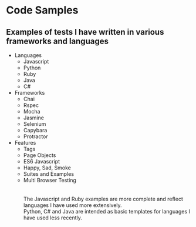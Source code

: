 # Code Samples

## Examples of tests I have written in various frameworks and languages

- Languages
  - Javascript
  - Python
  - Ruby
  - Java
  - C#
- Frameworks
  - Chai 
  - Rspec
  - Mocha
  - Jasmine 
  - Selenium
  - Capybara
  - Protractor 
 - Features
   - Tags
   - Page Objects
   - ES6 Javascript
   - Happy, Sad, Smoke
   - Suites and Examples
   - Multi Browser Testing  
</br></br>
The Javascript and Ruby examples are more complete and reflect languages I have used more extensively.</br>
Python, C# and Java are intended as basic templates for languages I have used less recently.
